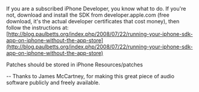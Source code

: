 If you are a subscribed iPhone Developer, you know what to do.
If you're not, download and install the SDK from developer.apple.com (free download, it's the actual developer certificates that cost money), then follow the instructions at:
[http://blog.paulbetts.org/index.php/2008/07/22/running-your-iphone-sdk-app-on-iphone-without-the-app-store](http://blog.paulbetts.org/index.php/2008/07/22/running-your-iphone-sdk-app-on-iphone-without-the-app-store)

Patches should be stored in iPhone Resources/patches

--
Thanks to James McCartney, for making this great piece of audio
software publicly and freely available.